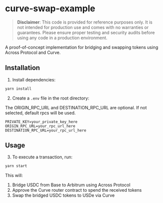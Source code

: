 # curve-swap-example

> **Disclaimer**: This code is provided for reference purposes only. It is not intended for production use and comes with no warranties or guarantees. Please ensure proper testing and security audits before using any code in a production environment.

A proof-of-concept implementation for bridging and swapping tokens using Across Protocol and Curve.

## Installation

1. Install dependencies:

```bash
yarn install
```

2. Create a `.env` file in the root directory:

The ORIGIN_RPC_URL and DESTINATION_RPC_URL are optional. If not selected,
default rpcs will be used.

```env
PRIVATE_KEY=your_private_key_here
ORIGIN_RPC_URL=your_rpc_url_here
DESTINATION_RPC_URL=your_rpc_url_here
```

## Usage

3. To execute a transaction, run:

```bash
yarn start
```

This will:
1. Bridge USDC from Base to Arbitrum using Across Protocol
2. Approve the Curve router contract to spend the received tokens
3. Swap the bridged USDC tokens to USDe via Curve
